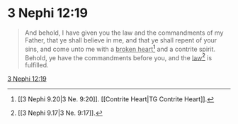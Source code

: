 # 3 Nephi 12:19

> And behold, I have given you the law and the commandments of my Father, that ye shall believe in me, and that ye shall repent of your sins, and come unto me with a <u>broken heart</u>[^a] and a contrite spirit. Behold, ye have the commandments before you, and the <u>law</u>[^b] is fulfilled.

[3 Nephi 12:19](https://www.churchofjesuschrist.org/study/scriptures/bofm/3-ne/12?lang=eng&id=p19#p19)


[^a]: [[3 Nephi 9.20|3 Ne. 9:20]]. [[Contrite Heart|TG Contrite Heart]].  
[^b]: [[3 Nephi 9.17|3 Ne. 9:17]].  
